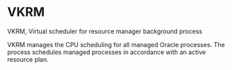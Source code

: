 # VKRM

VKRM, Virtual scheduler for resource manager background process

VKRM manages the CPU scheduling for all managed Oracle processes. The process schedules managed processes in accordance with an active resource plan.